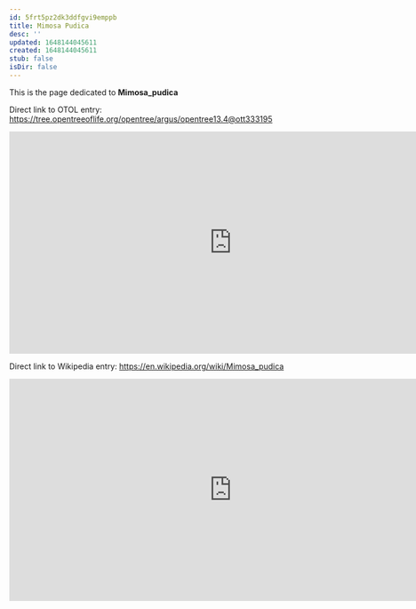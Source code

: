 ```yaml
---
id: 5frt5pz2dk3ddfgvi9emppb
title: Mimosa Pudica
desc: ''
updated: 1648144045611
created: 1648144045611
stub: false
isDir: false
---
```

This is the page dedicated to **Mimosa_pudica**


Direct link to OTOL entry: https://tree.opentreeoflife.org/opentree/argus/opentree13.4@ott333195



<html>
    <body>
    <iframe src="https://tree.opentreeoflife.org/opentree/argus/opentree13.4@ott333195"
    width="800" height="400" frameborder="0" allowfullscreen> </iframe>
    </body>
</html>
    


Direct link to Wikipedia entry: https://en.wikipedia.org/wiki/Mimosa_pudica



<html>
    <body>
    <iframe src="https://en.wikipedia.org/wiki/Mimosa_pudica"
    width="800" height="400" frameborder="0" allowfullscreen> </iframe>
    </body>
</html>
    
